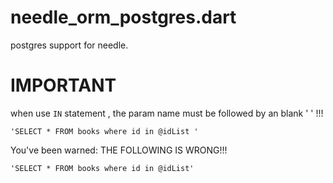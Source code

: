# needle_orm_postgres.dart

postgres support for needle.

# IMPORTANT

when use `IN` statement , the param name must be followed by an blank ' ' !!!

```
'SELECT * FROM books where id in @idList '
```

You've been warned: THE FOLLOWING IS WRONG!!!

```
'SELECT * FROM books where id in @idList'
```
